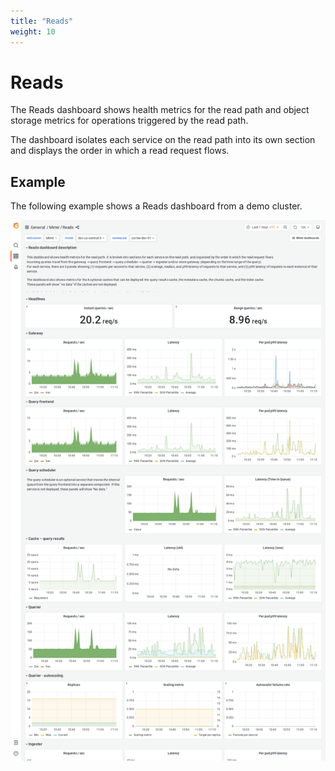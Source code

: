 ```yaml
---
title: "Reads"
weight: 10
---
```


# Reads

The Reads dashboard shows health metrics for the read path and object storage metrics for operations triggered by the read path.

The dashboard isolates each service on the read path into its own section and displays the order in which a read request flows.

## Example

The following example shows a Reads dashboard from a demo cluster.

![Grafana Mimir reads dashboard](../../../images/dashboards/mimir-reads.png)

